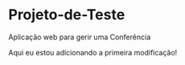 # Projeto-de-Teste
Aplicação web para gerir uma Conferência

Aqui eu estou adicionando a primeira modificação!

